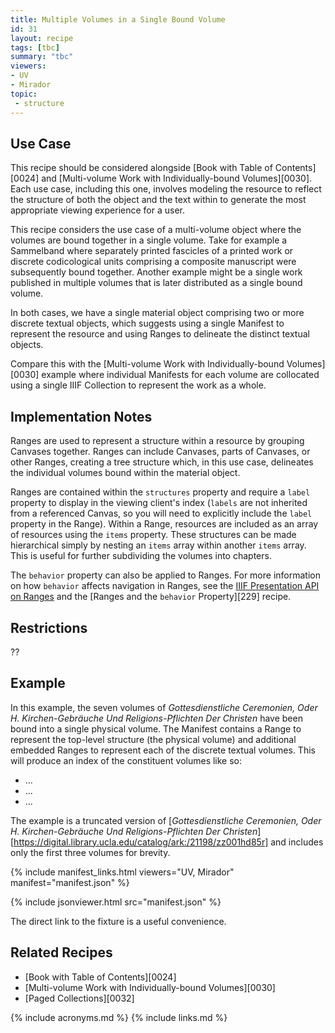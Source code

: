 ```yaml
---
title: Multiple Volumes in a Single Bound Volume
id: 31
layout: recipe
tags: [tbc]
summary: "tbc"
viewers:
- UV
- Mirador
topic:
 - structure
---
```


## Use Case

This recipe should be considered alongside [Book with Table of Contents][0024] and [Multi-volume Work with Individually-bound Volumes][0030]. Each use case, including this one, involves modeling the resource to reflect the structure of both the object and the text within to generate the most appropriate viewing experience for a user.

This recipe considers the use case of a multi-volume object where the volumes are bound together in a single volume. Take for example a Sammelband where separately printed fascicles of a printed work or discrete codicological units comprising a composite manuscript were subsequently bound together. Another example might be a single work published in multiple volumes that is later distributed as a single bound volume.

In both cases, we have a single material object comprising two or more discrete textual objects, which suggests using a single Manifest to represent the resource and using Ranges to delineate the distinct textual objects.

Compare this with the [Multi-volume Work with Individually-bound Volumes][0030] example where individual Manifests for each volume are collocated using a single IIIF Collection to represent the work as a whole.

## Implementation Notes

Ranges are used to represent a structure within a resource by grouping Canvases together. Ranges can include Canvases, parts of Canvases, or other Ranges, creating a tree structure which, in this use case, delineates the individual volumes bound within the material object.

Ranges are contained within the `structures` property and require a `label` property to display in the viewing client's index (`labels` are not inherited from a referenced Canvas, so you will need to explicitly include the `label` property in the Range). Within a Range, resources are included as an array of resources using the `items` property. These structures can be made hierarchical simply by nesting an `items` array within another `items` array. This is useful for further subdividing the volumes into chapters.

The `behavior` property can also be applied to Ranges. For more information on how `behavior` affects navigation in Ranges, see the [IIIF Presentation API on Ranges](https://iiif.io/api/presentation/3.0/#54-range) and the [Ranges and the `behavior` Property][229] recipe.

## Restrictions

??

## Example

In this example, the seven volumes of *Gottesdienstliche Ceremonien, Oder H. Kirchen-Gebräuche Und Religions-Pflichten Der Christen* have been bound into a single physical volume. The Manifest contains a Range to represent the top-level structure (the physical volume) and additional embedded Ranges to represent each of the discrete textual volumes. This will produce an index of the constituent volumes like so:

* ...
* ...
* ...

The example is a truncated version of [*Gottesdienstliche Ceremonien, Oder H. Kirchen-Gebräuche Und Religions-Pflichten Der Christen*][https://digital.library.ucla.edu/catalog/ark:/21198/zz001hd85r] and includes only the first three volumes for brevity.

{% include manifest_links.html viewers="UV, Mirador" manifest="manifest.json" %}

{% include jsonviewer.html src="manifest.json" %}

The direct link to the fixture is a useful convenience.

## Related Recipes

* [Book with Table of Contents][0024]
* [Multi-volume Work with Individually-bound Volumes][0030]
* [Paged Collections][0032]

{% include acronyms.md %}
{% include links.md %}

